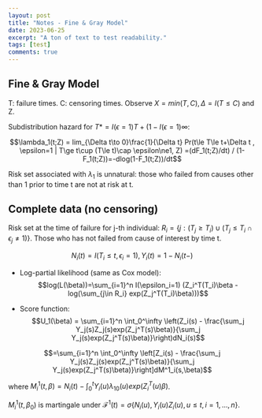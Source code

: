 ```yaml
---
layout: post
title: "Notes - Fine & Gray Model"
date: 2023-06-25
excerpt: "A ton of text to test readability."
tags: [test]
comments: true
--- 
```


## Fine & Gray Model
T: failure times. C: censoring times. Observe $X=min(T,C), \Delta=I(T\le C)$ and Z.

Subdistribution hazard for $T*=I(\epsilon=1)T+(1-I(\epsilon=1)\infty$:

$$\lambda_1(t;Z) = lim_{\Delta t\to 0}\frac{1}{\Delta t} Pr(t\le T\le t+\Delta t , \epsilon=1 | T\ge t\cup (T\le t)\cap \epsilon\ne1, Z)
=(dF_1(t;Z)/dt) / (1-F_1(t;Z))=-dlog(1-F_1(t;Z))/dt$$

Risk set associated with $\lambda_1$ is unnatural: those who failed from causes other than 1 prior to time t are not at risk at t.

## Complete data (no censoring)
Risk set at the time of failure for j-th individual: $R_i=\{j: (T_j\ge T_i)\cup (T_j\le T_i \cap \epsilon_j \ne 1)\}$. Those who has not failed from cause of interest by time t. 

$$ N_i(t)=I(T_i\le t, \epsilon_i=1), Y_i(t)=1-N_i(t-) $$

* Log-partial likelihood (same as Cox model):
$$log(L(\beta))=\sum_{i=1}^n I(\epsilon_i=1) (Z_i^T(T_i)\beta - log(\sum_{j\in R_i} exp(Z_j^T(T_i)\beta)))$$

* Score function:
$$U_1(\beta) = \sum_{i=1}^n \int_0^\infty \left(Z_i(s) - \frac{\sum_j Y_j(s)Z_j(s)exp(Z_j^T(s)\beta)}{\sum_j Y_j(s)exp(Z_j^T(s)\beta)}\right)dN_i(s)$$

$$=\sum_{i=1}^n \int_0^\infty \left[Z_i(s) - \frac{\sum_j Y_j(s)Z_j(s)exp(Z_j^T(s)\beta)}{\sum_j Y_j(s)exp(Z_j^T(s)\beta)}\right]dM^1_i(s,\beta)$$

where $M_i^{1}(t,\beta) = N_i(t) - \int^t_0 Y_i(u)\lambda_{10}(u)exp(Z_i^T(u)\beta)$.

$M_i^1(t,\beta_0)$ is martingale under $\mathcal{F}^1(t) = \sigma\{ N_i(u), Y_i(u)Z_i(u), u\le t, i=1,...,n \}$.
